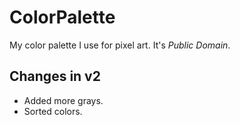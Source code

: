 # ColorPalette
My color palette I use for pixel art. It's _Public Domain_.

## Changes in v2
- Added more grays.
- Sorted colors.
